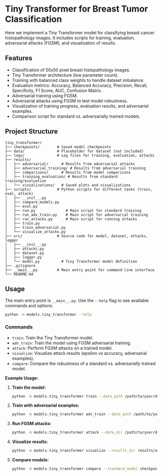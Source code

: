 # Tiny Transformer for Breast Tumor Classification

Here we implement a Tiny Transformer model for classifying breast cancer histopathology images.
It includes scripts for training, evaluation, adversarial attacks (FGSM), 
and visualization of results.


## Features

- Classification of 50x50 pixel breast histopathology images.
- Tiny Transformer architecture (low parameter count).
- Training with balanced class weights to handle dataset imbalance.
- Evaluation metrics: Accuracy, Balanced Accuracy, Precision, Recall, Specificity, F1 Score, AUC, Confusion Matrix.
- Adversarial training using FGSM.
- Adversarial attacks using FGSM to test model robustness.
- Visualization of training progress, evaluation results, and adversarial examples.
- Comparison script for standard vs. adversarially trained models.

## Project Structure

```
tiny_transformer/
├── checkpoints/        # Saved model checkpoints
├── data/               # Placeholder for dataset (not included)
├── logs/               # Log files for training, evaluation, attacks
├── results/
│   ├── adversarial/      # Results from adversarial attacks
│   ├── adversarial_training/ # Results from adversarial training
│   ├── comparisons/      # Results from model comparisons
│   ├── training_evaluation/ # Results from standard training/evaluation
│   └── visualizations/   # Saved plots and visualizations
├── scripts/            # Python scripts for different tasks (train, eval, attack)
│   ├── __init__.py
│   ├── compare_models.py
│   ├── eval.py
│   ├── run.py              # Main script for standard training
│   ├── run_adv_train.py    # Main script for adversarial training
│   ├── run_attacks.py      # Main script for running attacks
│   ├── train.py
│   ├── train_adversarial.py
│   └── visualize_attacks.py
├── src/                # Source code for model, dataset, attacks, logger
│   ├── __init__.py
│   ├── attacks.py
│   ├── dataset.py
│   ├── logger.py
│   └── model.py          # Tiny Transformer model definition
├── .gitignore
├── __main__.py         # Main entry point for command-line interface
└── README.md
```

## Usage

The main entry point is `__main__.py`. Use the `--help` flag to see available commands and options:

```bash
python -m models.tiny_transformer --help
```

### Commands

- `train`: Train the Tiny Transformer model.
- `adv_train`: Train the model using FGSM adversarial training.
- `attack`: Perform FGSM attacks on a trained model.
- `visualize`: Visualize attack results (epsilon vs accuracy, adversarial examples).
- `compare`: Compare the robustness of a standard vs. adversarially trained model.

**Example Usage:**

1.  **Train the model:**
    ```bash
    python -m models.tiny_transformer train --data_path /path/to/your/dataset --epochs 20 --batch_size 512 --learning_rate 1e-4
    ```

2.  **Train with adversarial examples:**
    ```bash
    python -m models.tiny_transformer adv_train --data_path /path/to/your/dataset --epochs 20 --batch_size 512 --learning_rate 1e-4 --epsilon 0.03 --mix_ratio 0.5
    ```

3.  **Run FGSM attacks:**
    ```bash
    python -m models.tiny_transformer attack --data_dir /path/to/your/dataset --checkpoint checkpoints/tiny_transformer_model_TIMESTAMP.pth --epsilons 0.01 0.03 0.05 0.1 --save_adv_examples
    ```

4.  **Visualize results:**
    ```bash
    python -m models.tiny_transformer visualize --results_dir results/adversarial/ --adv_dataset results/adversarial/fgsm_eps0.05/adversarial_dataset.pt
    ```

5.  **Compare models:**
    ```bash
    python -m models.tiny_transformer compare --standard_model checkpoints/tiny_transformer_model_TIMESTAMP.pth --adversarial_model checkpoints/tiny_transformer_adversarial_eps0.03_mix0.5_TIMESTAMP.pth --data_path /path/to/your/dataset
    ```